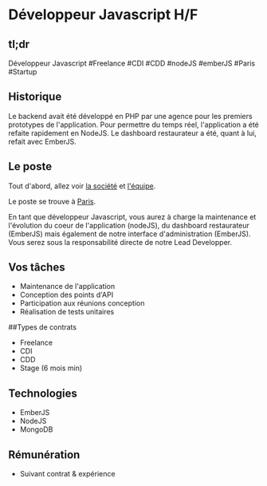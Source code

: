Développeur Javascript H/F
==========================

## tl;dr
Développeur Javascript #Freelance #CDI #CDD #nodeJS #emberJS #Paris #Startup

## Historique
Le backend avait été développé en PHP par une agence pour les premiers prototypes de l'application. 
Pour permettre du temps réel, l'application a été refaite rapidement en NodeJS.
Le dashboard restaurateur a été, quant à lui, refait avec EmberJS.

## Le poste
Tout d'abord, allez voir [la société](../../HungryUp.fr.md) et [l'équipe](../Team.fr.md).

Le poste se trouve à [Paris](../../Location/Paris.fr.md).

En tant que développeur Javascript, vous aurez à charge la maintenance et l'évolution du coeur de l'application (nodeJS), 
du dashboard restaurateur (EmberJS) mais également de notre interface d'administration (EmberJS). 
Vous serez sous la responsabilité directe de notre Lead Developper.

## Vos tâches
* Maintenance de l'application
* Conception des points d'API 
* Participation aux réunions conception
* Réalisation de tests unitaires

##Types de contrats
* Freelance
* CDI
* CDD
* Stage (6 mois min)

## Technologies
* EmberJS
* NodeJS
* MongoDB

## Rémunération
* Suivant contrat & expérience